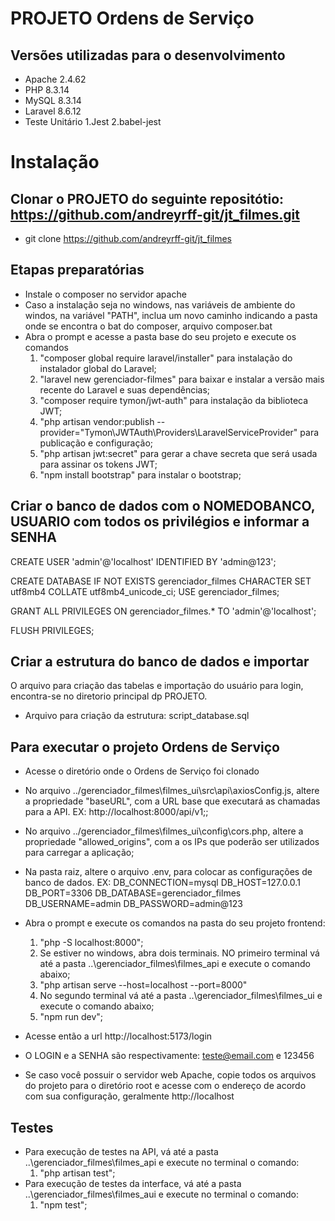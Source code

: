 # PROJETO Ordens de Serviço

## Versões utilizadas para o desenvolvimento
- Apache 2.4.62
- PHP 8.3.14
- MySQL  8.3.14
- Laravel 8.6.12
- Teste Unitário
	1.Jest
	2.babel-jest

# Instalação

## Clonar o PROJETO do seguinte repositótio: https://github.com/andreyrff-git/jt_filmes.git
- git clone https://github.com/andreyrff-git/jt_filmes

## Etapas preparatórias
- Instale o composer no servidor apache
- Caso a instalação seja no windows, nas variáveis de ambiente do windos, na variável "PATH", inclua um novo caminho indicando a pasta onde se encontra o bat do composer, arquivo composer.bat
- Abra o prompt e acesse a pasta base do seu projeto e execute os comandos 
	1. "composer global require laravel/installer" para instalação do instalador global do Laravel;
	2.  "laravel new gerenciador-filmes" para baixar e instalar a versão mais recente do Laravel e suas dependências;
	3. "composer require tymon/jwt-auth" para instalação da biblioteca JWT;
	4. "php artisan vendor:publish --provider="Tymon\JWTAuth\Providers\LaravelServiceProvider" para publicação e configuração;
	5. "php artisan jwt:secret" para gerar a chave secreta que será usada para assinar os tokens JWT;
	6. "npm install bootstrap" para instalar o bootstrap;
	
	
## Criar o banco de dados com o NOMEDOBANCO, USUARIO com todos os privilégios e informar a SENHA

CREATE USER 'admin'@'localhost' IDENTIFIED BY 'admin@123';

CREATE DATABASE IF NOT EXISTS gerenciador_filmes CHARACTER SET utf8mb4 COLLATE utf8mb4_unicode_ci;
USE gerenciador_filmes;

GRANT ALL PRIVILEGES ON gerenciador_filmes.* TO 'admin'@'localhost';

FLUSH PRIVILEGES;

## Criar a estrutura do banco de dados e importar 
O arquivo para criação das tabelas e importação do usuário para login, encontra-se no diretorio principal dp PROJETO.
- Arquivo para criação da estrutura: script_database.sql 

## Para executar o projeto Ordens de Serviço
- Acesse o diretório onde o Ordens de Serviço foi clonado
- No arquivo ../gerenciador_filmes\filmes_ui\src\api\axiosConfig.js, altere a propriedade "baseURL", com a URL base que executará as chamadas para a API. EX: http://localhost:8000/api/v1;;
- No arquivo ../gerenciador_filmes\filmes_ui\config\cors.php, altere a propriedade "allowed_origins", com a os IPs que poderão ser utilizados para carregar a aplicação;
- Na pasta raiz, altere o arquivo .env, para colocar as configurações de banco de dados. EX:
	DB_CONNECTION=mysql
	DB_HOST=127.0.0.1
	DB_PORT=3306
	DB_DATABASE=gerenciador_filmes
	DB_USERNAME=admin
	DB_PASSWORD=admin@123

- Abra o prompt e execute os comandos na pasta do seu projeto frontend:
	1. "php -S localhost:8000";
	2. Se estiver no windows, abra dois terminais. NO primeiro terminal vá até a pasta ..\gerenciador_filmes\filmes_api e execute o comando abaixo;
	3. "php artisan serve --host=localhost --port=8000"
	4. No segundo terminal vá até a pasta ..\gerenciador_filmes\filmes_ui e execute o comando abaixo;
	5. "npm run dev";

- Acesse então a url http://localhost:5173/login
- O LOGIN e a SENHA são respectivamente: teste@email.com e 123456 
- Se caso você possuir o servidor web Apache, copie todos os arquivos do projeto para o diretório root e acesse com o endereço de acordo com sua configuração, geralmente http://localhost

## Testes
- Para execução de testes na API, vá até a pasta ..\gerenciador_filmes\filmes_api e execute no terminal o comando:
	1. "php artisan test";
- Para execução de testes da interface, vá até a pasta ..\gerenciador_filmes\filmes_aui e execute no terminal o comando:
	1. "npm test";

